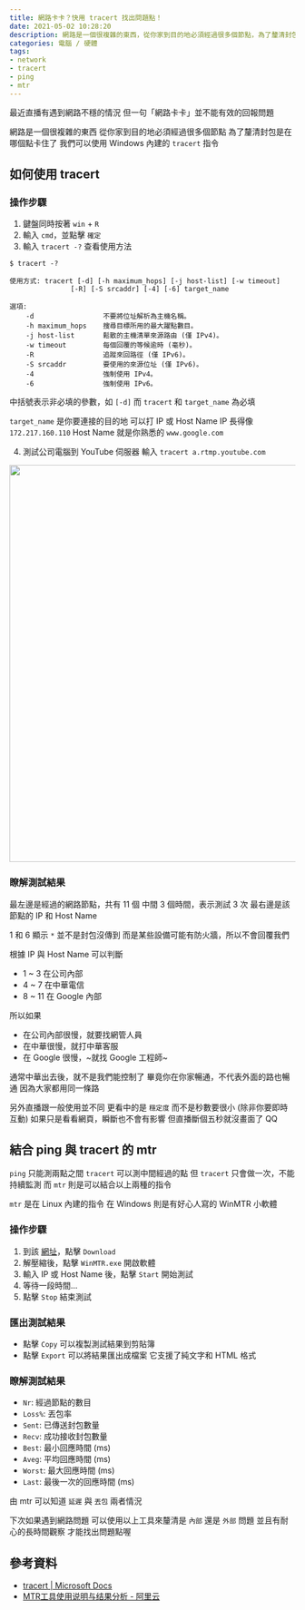 ```yaml
---
title: 網路卡卡？快用 tracert 找出問題點！
date: 2021-05-02 10:28:20
description: 網路是一個很複雜的東西，從你家到目的地必須經過很多個節點，為了釐清封包是在哪個點卡住了，我們可以使用 Windows 內建的 `tracert` 指令 ...
categories: 電腦 / 硬體
tags:
- network
- tracert
- ping
- mtr
---
```


最近直播有遇到網路不穩的情況
但一句「網路卡卡」並不能有效的回報問題

<!-- more -->

網路是一個很複雜的東西
從你家到目的地必須經過很多個節點
為了釐清封包是在哪個點卡住了
我們可以使用 Windows 內建的 `tracert` 指令

## 如何使用 tracert
### 操作步驟
1. 鍵盤同時按著 `win` + `R`
2. 輸入 `cmd`，並點擊 `確定`
3. 輸入 `tracert -?` 查看使用方法
```
$ tracert -?

使用方式: tracert [-d] [-h maximum_hops] [-j host-list] [-w timeout]
               [-R] [-S srcaddr] [-4] [-6] target_name

選項:
    -d                 不要將位址解析為主機名稱。
    -h maximum_hops    搜尋目標所用的最大躍點數目。
    -j host-list       鬆散的主機清單來源路由 (僅 IPv4)。
    -w timeout         每個回覆的等候逾時 (毫秒)。
    -R                 追蹤來回路徑 (僅 IPv6)。
    -S srcaddr         要使用的來源位址 (僅 IPv6)。
    -4                 強制使用 IPv4。
    -6                 強制使用 IPv6。
```
中括號表示非必填的參數，如 `[-d]`
而 `tracert` 和 `target_name` 為必填

  `target_name` 是你要連接的目的地
可以打 IP 或 Host Name
IP 長得像 `172.217.160.110`
Host Name 就是你熟悉的 `www.google.com`

4. 測試公司電腦到 YouTube 伺服器
輸入 `tracert a.rtmp.youtube.com`

<div align="center"><img src="./tracert_youtube.jpg" width="700px"/></div>

### 瞭解測試結果

最左邊是經過的網路節點，共有 11 個
中間 3 個時間，表示測試 3 次
最右邊是該節點的 IP 和 Host Name

1 和 6 顯示 `*` 並不是封包沒傳到
而是某些設備可能有防火牆，所以不會回覆我們

根據 IP 與 Host Name 可以判斷
- 1 ~ 3 在公司內部
- 4 ~ 7 在中華電信
- 8 ~ 11 在 Google 內部

所以如果
- 在公司內部很慢，就要找網管人員
- 在中華很慢，就打中華客服
- 在 Google 很慢，~就找 Google 工程師~

通常中華出去後，就不是我們能控制了
畢竟你在你家暢通，不代表外面的路也暢通
因為大家都用同一條路

另外直播跟一般使用並不同
更看中的是 `穩定度`
而不是秒數要很小 (除非你要即時互動)
如果只是看看網頁，瞬斷也不會有影響
但直播斷個五秒就沒畫面了 QQ

## 結合 ping 與 tracert 的 mtr
`ping` 只能測兩點之間
`tracert` 可以測中間經過的點
但 `tracert` 只會做一次，不能持續監測
而 `mtr` 則是可以結合以上兩種的指令

`mtr` 是在 Linux 內建的指令
在 Windows 則是有好心人寫的 WinMTR 小軟體

### 操作步驟
1. 到該 [網址](https://sourceforge.net/projects/winmtr/)，點擊 `Download`
2. 解壓縮後，點擊 `WinMTR.exe` 開啟軟體
3. 輸入 IP 或 Host Name 後，點擊 `Start` 開始測試
4. 等待一段時間...
5. 點擊 `Stop` 結束測試

### 匯出測試結果
- 點擊 `Copy` 可以複製測試結果到剪貼簿
- 點擊 `Export` 可以將結果匯出成檔案
它支援了純文字和 HTML 格式

### 瞭解測試結果
- `Nr`: 經過節點的數目
- `Loss%`: 丟包率
- `Sent`: 已傳送封包數量
- `Recv`: 成功接收封包數量
- `Best`: 最小回應時間 (ms)
- `Aveg`: 平均回應時間 (ms)
- `Worst`: 最大回應時間 (ms)
- `Last`: 最後一次的回應時間 (ms)

由 mtr 可以知道 `延遲` 與 `丟包` 兩者情況

下次如果遇到網路問題
可以使用以上工具來釐清是 `內部` 還是 `外部` 問題
並且有耐心的長時間觀察
才能找出問題點喔

## 參考資料
- [tracert | Microsoft Docs](https://docs.microsoft.com/en-us/windows-server/administration/windows-commands/tracert)
- [MTR工具使用说明与结果分析 - 阿里云](https://help.aliyun.com/document_detail/98706.html)



